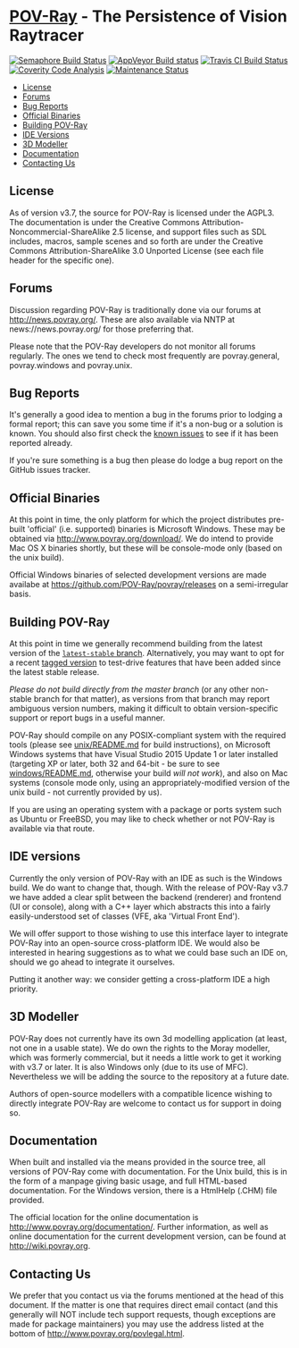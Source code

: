 [POV-Ray](http://www.povray.org/) - The Persistence of Vision Raytracer
=======================================================================

[![Semaphore Build Status](https://semaphoreci.com/api/v1/pov-ray/povray/branches/master/shields_badge.svg?label=Semaphore)](https://semaphoreci.com/pov-ray/povray  "Semaphore: Ubuntu 14.04 LTE 64-bit with gcc 4.8")
[![AppVeyor Build status](https://img.shields.io/appveyor/ci/c-lipka/povray-exwy4.svg?label=appveyor)](https://ci.appveyor.com/project/c-lipka/povray-exwy4 "AppVeyor: Windows Server 2012 with Visual Studio 2015")
[![Travis CI Build Status](https://img.shields.io/travis/POV-Ray/povray.svg?label=travis%20ci)](https://travis-ci.org/POV-Ray/povray "Travis CI: Ubuntu 12.04 LTE 64-bit with gcc 4.6; OS X 10.11 with clang 4.2")
[![Coverity Code Analysis](https://scan.coverity.com/projects/269/badge.svg)](https://scan.coverity.com/projects/pov-ray "Coverity: Static Code Analysis")
[![Maintenance Status](https://img.shields.io/maintenance/yes/2021.svg)](README.md "Last edited 2021-05-28")

- [License](#license)
- [Forums](#forums)
- [Bug Reports](#bug-reports)
- [Official Binaries](#official-binaries)
- [Building POV-Ray](#building-pov-ray)
- [IDE Versions](#ide-versions)
- [3D Modeller](#3d-modeller)
- [Documentation](#documentation)
- [Contacting Us](#contacting-us)

License
--------------------------------------

As of version v3.7, the source for POV-Ray is licensed under the AGPL3. The documentation is under the
Creative Commons Attribution-Noncommercial-ShareAlike 2.5 license, and support files such
as SDL includes, macros, sample scenes and so forth are under the Creative Commons Attribution-ShareAlike
3.0 Unported License (see each file header for the specific one).

Forums
--------------------------------------

Discussion regarding POV-Ray is traditionally done via our forums at http://news.povray.org/.
These are also available via NNTP at news://news.povray.org/ for those preferring that.

Please note that the POV-Ray developers do not monitor all forums regularly. The ones we
tend to check most frequently are povray.general, povray.windows and povray.unix.

Bug Reports
--------------------------------------

It's generally a good idea to mention a bug in the forums prior to lodging a formal
report; this can save you some time if it's a non-bug or a solution is known. You
should also first check the [known issues](https://github.com/POV-Ray/povray/issues)
to see if it has been reported already.

If you're sure something is a bug then please do lodge a bug report on the GitHub issues tracker.

Official Binaries
--------------------------------------

At this point in time, the only platform for which the project distributes pre-built
'official' (i.e. supported) binaries is Microsoft Windows. These may be
obtained via http://www.povray.org/download/. We do intend to provide Mac OS X
binaries shortly, but these will be console-mode only (based on the unix build).

Official Windows binaries of selected development versions are made availabe at
https://github.com/POV-Ray/povray/releases on a semi-irregular basis.

Building POV-Ray
--------------------------------------

At this point in time we generally recommend building from the latest version of the
[`latest-stable` branch](https://github.com/POV-Ray/povray/tree/latest-stable). Alternatively,
you may want to opt for a recent [tagged version](https://github.com/POV-Ray/povray/tags)
to test-drive features that have been added since the latest stable release.

_Please do not build directly from the master branch_ (or any other non-stable branch
for that matter), as versions from that branch may report ambiguous version numbers,
making it difficult to obtain version-specific support or report bugs in a useful manner.

POV-Ray should compile on any POSIX-compliant system with the required tools (please see
[unix/README.md](unix/README.md) for build instructions),
on Microsoft Windows systems that have Visual Studio 2015 Update 1 or later installed (targeting
XP or later, both 32 and 64-bit - be sure to see [windows/README.md](windows/README.md),
otherwise your build _will not work_), and also on Mac systems (console mode only, using
an appropriately-modified version of the unix build - not currently provided by us).

If you are using an operating system with a package or ports system such as
Ubuntu or FreeBSD, you may like to check whether or not POV-Ray is available
via that route.

IDE versions
--------------------------------------

Currently the only version of POV-Ray with an IDE as such is the Windows build.
We do want to change that, though. With the release of POV-Ray v3.7 we have added
a clear split between the backend (renderer) and frontend (UI or console), along
with a C++ layer which abstracts this into a fairly easily-understood set of 
classes (VFE, aka 'Virtual Front End').

We will offer support to those wishing to use this interface layer to integrate
POV-Ray into an open-source cross-platform IDE. We would also be interested in
hearing suggestions as to what we could base such an IDE on, should we go ahead
to integrate it ourselves.

Putting it another way: we consider getting a cross-platform IDE a high priority.

3D Modeller
-------------------------------------

POV-Ray does not currently have its own 3d modelling application (at least, not one
in a usable state). We do own the rights to the Moray modeller, which was formerly
commercial, but it needs a little work to get it working with v3.7 or later. It is also
Windows only (due to its use of MFC). Nevertheless we will be adding the source
to the repository at a future date.

Authors of open-source modellers with a compatible licence wishing to directly
integrate POV-Ray are welcome to contact us for support in doing so.

Documentation
--------------------------------------

When built and installed via the means provided in the source tree, all versions
of POV-Ray come with documentation. For the Unix build, this is in the form of a
manpage giving basic usage, and full HTML-based documentation. For the Windows
version, there is a HtmlHelp (.CHM) file provided.

The official location for the online documentation is http://www.povray.org/documentation/.
Further information, as well as online documentation for the current development
version, can be found at http://wiki.povray.org.

Contacting Us
--------------------------------------

We prefer that you contact us via the forums mentioned at the head of this document.
If the matter is one that requires direct email contact (and this generally will NOT
include tech support requests, though exceptions are made for package maintainers)
you may use the address listed at the bottom of http://www.povray.org/povlegal.html.

